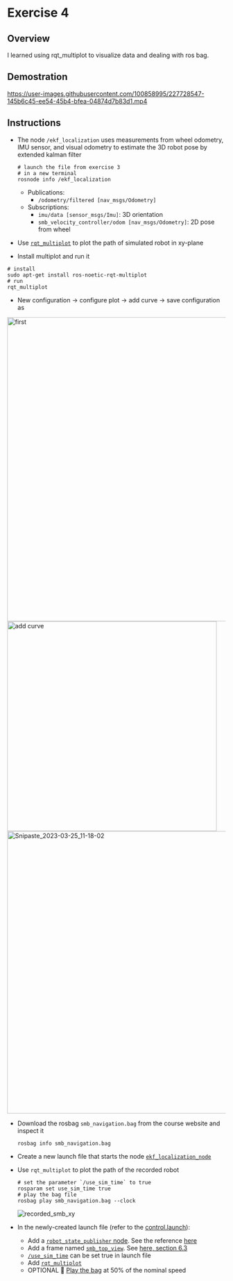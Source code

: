 # Exercise 4

## Overview

I learned using rqt_multiplot to visualize data and dealing with ros bag.

## Demostration


https://user-images.githubusercontent.com/100858995/227728547-145b6c45-ee54-45b4-bfea-04874d7b83d1.mp4



## Instructions

- The node `/ekf_localization` uses measurements from wheel odometry, IMU sensor, and visual odometry to estimate the 3D robot pose by extended kalman filter
  ```shell
  # launch the file from exercise 3
  # in a new terminal
  rosnode info /ekf_localization
  ```
  - Publications:
    - `/odometry/filtered [nav_msgs/Odometry]`
  - Subscriptions:
    - `imu/data [sensor_msgs/Imu]`: 3D orientation
    - `smb_velocity_controller/odom [nav_msgs/Odometry]`: 2D pose from wheel

-  Use [`rqt_multiplot`](https://github.com/ANYbotics/rqt_multiplot_plugin) to plot the path of simulated robot in xy-plane
  - Install multiplot and run it
  
  ```shell
  # install
  sudo apt-get install ros-noetic-rqt-multiplot
  # run
  rqt_multiplot
  ```
  
  - New configuration -> configure plot -> add curve -> save configuration as
  <img width="700" alt="first" src="https://user-images.githubusercontent.com/100858995/227711492-ddc38be1-1259-45fd-93d8-df0667d98e69.png">
  
  <img width="483" alt="add curve" src="https://user-images.githubusercontent.com/100858995/227711500-e400c84b-dec8-4ec4-a03c-825d725c0515.png"> 
  
  <img width="650" alt="Snipaste_2023-03-25_11-18-02" src="https://user-images.githubusercontent.com/100858995/227711524-111c0536-0136-4133-b122-20ed334e666e.png">

- Download the rosbag `smb_navigation.bag` from the course website and inspect it
  ```shell
  rosbag info smb_navigation.bag
  ```

- Create a new launch file that starts the node [`ekf_localization_node`](https://github.com/Perian-Yan/Introduction-to-ROS/blob/d4945f333096095403d05b5cfd78ea1bdb59de9d/Exercise%204/src/smb_highlevel_controller/launch/ekf_localization.launch#L2-L5)

- Use `rqt_multiplot` to plot the path of the recorded robot

  ```shell
  # set the parameter `/use_sim_time` to true
  rosparam set use_sim_time true
  # play the bag file 
  rosbag play smb_navigation.bag --clock
  ```
  
  ![recorded_smb_xy](https://user-images.githubusercontent.com/100858995/227726913-b6e90f17-ca4a-4751-b8b7-d8f336673003.png)

  
- In the newly-created launch file (refer to the [control.launch](https://github.com/Perian-Yan/Introduction-to-ROS/blob/d4945f333096095403d05b5cfd78ea1bdb59de9d/Exercise%204/src/smb_common/smb_control/launch/control.launch)):
  - Add a [`robot_state_publisher` node]([http://wiki.ros.org/robot_state_publisher/Tutorials/Using%20the%20robot%20state%20publisher%20on%20your%20own%20robot](https://github.com/Perian-Yan/Introduction-to-ROS/blob/d4945f333096095403d05b5cfd78ea1bdb59de9d/Exercise%204/src/smb_highlevel_controller/launch/ekf_localization.launch#L40-L44)). See the reference [here](http://wiki.ros.org/robot_state_publisher/Tutorials/Using%20the%20robot%20state%20publisher%20on%20your%20own%20robot)
  - Add a frame named [`smb_top_view`](https://github.com/Perian-Yan/Introduction-to-ROS/blob/d4945f333096095403d05b5cfd78ea1bdb59de9d/Exercise%204/src/smb_highlevel_controller/launch/ekf_localization.launch#L16-L18). See [here, section 6.3](http://wiki.ros.org/tf)
  - [`/use_sim_time`](https://github.com/Perian-Yan/Introduction-to-ROS/blob/d4945f333096095403d05b5cfd78ea1bdb59de9d/Exercise%204/src/smb_highlevel_controller/launch/ekf_localization.launch#L7) can be set true in launch file
  - Add [`rqt_multiplot`](https://github.com/Perian-Yan/Introduction-to-ROS/blob/d4945f333096095403d05b5cfd78ea1bdb59de9d/Exercise%204/src/smb_highlevel_controller/launch/ekf_localization.launch#L12-L14)
  - OPTIONAL 👏 [Play the bag](https://github.com/Perian-Yan/Introduction-to-ROS/blob/d4945f333096095403d05b5cfd78ea1bdb59de9d/Exercise%204/src/smb_highlevel_controller/launch/ekf_localization.launch#L20-L22) at 50% of the nominal speed

